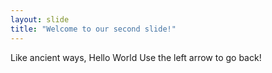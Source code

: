 ```yaml
---
layout: slide
title: "Welcome to our second slide!"
---
```

Like ancient ways, Hello World
Use the left arrow to go back!
